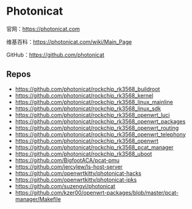 # Photonicat

官网：<https://photonicat.com>

维基百科：<https://photonicat.com/wiki/Main_Page>

GitHub：<https://github.com/photonicat>

## Repos

- <https://github.com/photonicat/rockchip_rk3568_buildroot>
- <https://github.com/photonicat/rockchip_rk3568_kernel>
- <https://github.com/photonicat/rockchip_rk3568_linux_mainline>
- <https://github.com/photonicat/rockchip_rk3568_linux_sdk>
- <https://github.com/photonicat/rockchip_rk3568_openwrt_luci>
- <https://github.com/photonicat/rockchip_rk3568_openwrt_packages>
- <https://github.com/photonicat/rockchip_rk3568_openwrt_routing>
- <https://github.com/photonicat/rockchip_rk3568_openwrt_telephony>
- <https://github.com/photonicat/rockchip_rk3568_openwrt>
- <https://github.com/photonicat/rockchip_rk3568_pcat_manager>
- <https://github.com/photonicat/rockchip_rk3568_uboot>
- <https://github.com/BigfootACA/pcat-pmu>
- <https://github.com/jercylew/ls-host-server>
- <https://github.com/openwrtkitty/photonicat-hacks>
- <https://github.com/openwrtkitty/photonicat-ipks>
- <https://github.com/suzengyi/photonicat>
- <https://github.com/kzer00/openwrt-packages/blob/master/pcat-manager/Makefile>
